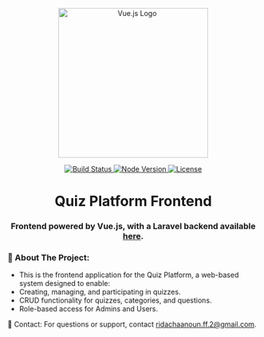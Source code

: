 <p align="center"> <a href="https://vuejs.org/" target="_blank"> <img src="https://upload.wikimedia.org/wikipedia/commons/9/95/Vue.js_Logo_2.svg" width="300" alt="Vue.js Logo"> </a> </p> <p align="center"> <a href="https://github.com/ridachaanoun/quiz-backend/actions"> <img src="https://github.com/actions/toolkit/workflows/tests/badge.svg" alt="Build Status"> </a> <a href="https://nodejs.org/"> <img src="https://img.shields.io/badge/node-%3E%3D16.0.0-brightgreen" alt="Node Version"> </a> <a href="https://github.com/ridachaanoun/quiz-backend"> <img src="https://img.shields.io/github/license/ridachaanoun/quiz-backend" alt="License"> </a> </p> <h1 align="center">Quiz Platform Frontend</h1> <h3 align="center">Frontend powered by Vue.js, with a Laravel backend available <a href="https://github.com/ridachaanoun/quiz-backend">here</a>.</h3>

### 🚀 About The Project:
- This is the frontend application for the Quiz Platform, a web-based system designed to enable:
- Creating, managing, and participating in quizzes.
- CRUD functionality for quizzes, categories, and questions.
- Role-based access for Admins and Users.
 
📧 Contact:
For questions or support, contact ridachaanoun.ff.2@gmail.com.
